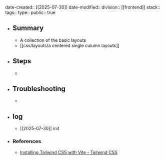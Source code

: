 date-created:: [[2025-07-30]]
date-modified::
division:: [[frontend]] 
stack::
tags::
type::
public:: true

- ## Summary
	- A collection of the basic layouts
	- [[css/layouts/a centered single culumn layouts]]
- ## Steps
	-
- ## Troubleshooting
	-
- ## log
	- [[2025-07-30]] init
- ### References
	- [Installing Tailwind CSS with Vite - Tailwind CSS](https://tailwindcss.com/docs/installation/using-vite)